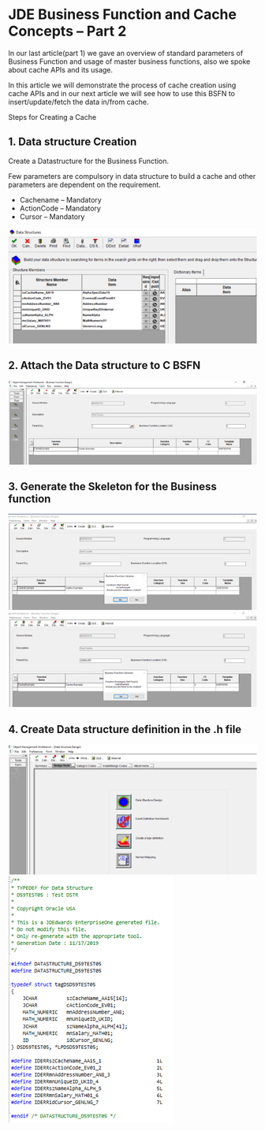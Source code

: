 # JDE Business Function and Cache Concepts – Part 2 

In our last article(part 1) we gave an overview of standard parameters of Business Function and usage of master business functions, also we spoke about cache APIs and its usage.

In this article we will demonstrate the process of cache creation using cache APIs and in our next article we will see how to use this BSFN to insert/update/fetch the data in/from cache.

Steps for Creating a Cache

## 1. Data structure Creation

Create a Datastructure for the Business Function.

Few parameters are compulsory in data structure to build a cache and other parameters are dependent on the requirement.

- Cachename – Mandatory
- ActionCode – Mandatory
- Cursor – Mandatory

![Cache Data Structure](https://raw.githubusercontent.com/GiovaniPM/DMNTests/main/Courses/JDE%20Cache/ej0lzbf7.bmp)

## 2. Attach the Data structure to C BSFN

![Attach DS to BSFN](https://raw.githubusercontent.com/GiovaniPM/DMNTests/main/Courses/JDE%20Cache/nr7xbz9b.bmp)

## 3. Generate the Skeleton for the Business function

![Function Creation](https://raw.githubusercontent.com/GiovaniPM/DMNTests/main/Courses/JDE%20Cache/a9wzpec0.bmp)
![Function Prototype](https://raw.githubusercontent.com/GiovaniPM/DMNTests/main/Courses/JDE%20Cache/jby2fxmt.bmp)

## 4. Create Data structure definition in the .h file

![DS Design](https://raw.githubusercontent.com/GiovaniPM/DMNTests/main/Courses/JDE%20Cache/o1kxvqol.bmp)
![DS .h](https://raw.githubusercontent.com/GiovaniPM/DMNTests/main/Courses/JDE%20Cache/jgj3nt0m.bmp)

